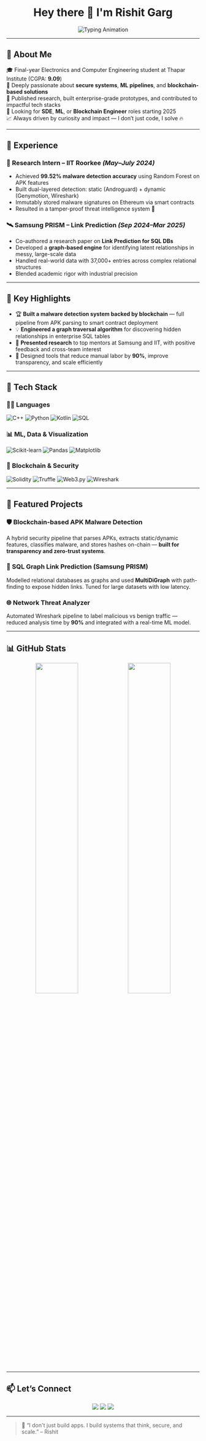 <h1 align="center">Hey there 👋 I'm Rishit Garg</h1>

<p align="center">
  <img src="https://readme-typing-svg.demolab.com?font=Fira+Code&weight=500&size=24&duration=4500&pause=1000&center=true&vCenter=true&multiline=true&width=800&height=70&lines=🚀+ECE+Final-Year+Student+%7C+ML+%7C+Blockchain+%7C+Android;🔬+Research+Intern+at+IIT+Roorkee;🛰️+Samsung+PRISM+Link+Prediction;💼+Ready+for+Tech+Roles+%7C+Always+Building!" alt="Typing Animation" />
</p>


---

## 🌟 About Me

🎓 Final-year Electronics and Computer Engineering student at Thapar Institute (CGPA: **9.09**)  
🧠 Deeply passionate about **secure systems**, **ML pipelines**, and **blockchain-based solutions**  
🔬 Published research, built enterprise-grade prototypes, and contributed to impactful tech stacks  
💼 Looking for **SDE**, **ML**, or **Blockchain Engineer** roles starting 2025  
📈 Always driven by curiosity and impact — I don’t just code, I solve 🔥

---

## 💼 Experience

### 🧪 Research Intern – IIT Roorkee *(May–July 2024)*  
- Achieved **99.52% malware detection accuracy** using Random Forest on APK features  
- Built dual-layered detection: static (Androguard) + dynamic (Genymotion, Wireshark)  
- Immutably stored malware signatures on Ethereum via smart contracts  
- Resulted in a tamper-proof threat intelligence system 🚨

### 🛰️ Samsung PRISM – Link Prediction *(Sep 2024–Mar 2025)*  
- Co-authored a research paper on **Link Prediction for SQL DBs**  
- Developed a **graph-based engine** for identifying latent relationships in messy, large-scale data  
- Handled real-world data with 37,000+ entries across complex relational structures  
- Blended academic rigor with industrial precision

---

## 🧠 Key Highlights

- 🏆 **Built a malware detection system backed by blockchain** — full pipeline from APK parsing to smart contract deployment  
- 💡 **Engineered a graph traversal algorithm** for discovering hidden relationships in enterprise SQL tables  
- 💬 **Presented research** to top mentors at Samsung and IIT, with positive feedback and cross-team interest  
- 🧩 Designed tools that reduce manual labor by **90%**, improve transparency, and scale efficiently

---

## 🔧 Tech Stack

### 👨‍💻 Languages
![C++](https://img.shields.io/badge/C++-00599C?style=for-the-badge&logo=cplusplus)
![Python](https://img.shields.io/badge/Python-FFD43B?style=for-the-badge&logo=python&logoColor=blue)
![Kotlin](https://img.shields.io/badge/Kotlin-7F52FF?style=for-the-badge&logo=kotlin)
![SQL](https://img.shields.io/badge/SQL-4479A1?style=for-the-badge&logo=postgresql)

### 📊 ML, Data & Visualization
![Scikit-learn](https://img.shields.io/badge/scikit--learn-F7931E?style=for-the-badge)
![Pandas](https://img.shields.io/badge/pandas-150458?style=for-the-badge)
![Matplotlib](https://img.shields.io/badge/matplotlib-3776AB?style=for-the-badge)

### 🔗 Blockchain & Security
![Solidity](https://img.shields.io/badge/solidity-363636?style=for-the-badge)
![Truffle](https://img.shields.io/badge/truffle-5E3C60?style=for-the-badge)
![Web3.py](https://img.shields.io/badge/Web3.py-333333?style=for-the-badge)
![Wireshark](https://img.shields.io/badge/Wireshark-1679A7?style=for-the-badge)

---

## 📂 Featured Projects

### 🛡️ Blockchain-based APK Malware Detection  
A hybrid security pipeline that parses APKs, extracts static/dynamic features, classifies malware, and stores hashes on-chain — **built for transparency and zero-trust systems**.

### 🔗 SQL Graph Link Prediction (Samsung PRISM)  
Modelled relational databases as graphs and used **MultiDiGraph** with path-finding to expose hidden links. Tuned for large datasets with low latency.

### 🌐 Network Threat Analyzer  
Automated Wireshark pipeline to label malicious vs benign traffic — reduced analysis time by **90%** and integrated with a real-time ML model.

---

## 📊 GitHub Stats

<p align="center">
  <img src="https://github-readme-stats.vercel.app/api?username=LovingRishit&show_icons=true&theme=radical" width="47%" />
  <img src="https://github-readme-streak-stats.herokuapp.com?user=LovingRishit&theme=radical" width="47%" />
</p>

---

## 📫 Let’s Connect

<p align="center">
  <a href="mailto:rgarg4_be22@thapar.edu"><img src="https://img.shields.io/badge/-Email-D14836?style=for-the-badge&logo=gmail&logoColor=white" /></a>
  <a href="https://linkedin.com/in/rishit-garg-59730622b"><img src="https://img.shields.io/badge/-LinkedIn-blue?style=for-the-badge&logo=linkedin&logoColor=white" /></a>
  <a href="https://github.com/LovingRishit"><img src="https://img.shields.io/badge/-GitHub-333333?style=for-the-badge&logo=github&logoColor=white" /></a>
</p>

---

> 🚀 “I don't just build apps. I build systems that think, secure, and scale.” – Rishit
